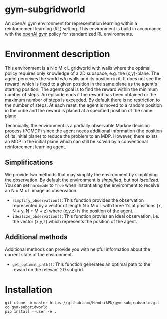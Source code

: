 # gym-subgridworld

An openAI gym environment for representation learning within a reinforcement 
learning (RL) setting.
This environment is build in accordance with the 
[openAI gym](https://github.com/openai/gym/blob/master/docs/creating-environments.md#how-to-create-new-environments-for-gym)
policy for standardized RL environments.

# Environment description

This environment is a N x M x L gridworld with walls where the optimal 
policy requires only knowledge of a 2D subspace, e.g. the (x,y)-plane. 
The agent perceives the world w/o walls and its position in it. 
It does not see the reward, which is fixed to a given position in the 
same plane as the agent's starting position. The agents goal is to find
the reward within the minimum number of steps. An episode ends if the
reward has been obtained or the maximum number of steps is exceeded.
By default there is no restriction to the number of steps.
At each reset, the agent is moved to a random position in the cube and 
the reward is placed at a specified position of the same plane.

Technically, the environment is a partially observable Markov decision process
(POMDP) since the agent needs additional information (the position of its
initial plane) to reduce the problem to an MDP. However, there exists an MDP
in the initial plane which can still be *solved* by a conventional reinforcement
learning agent.

## Simplifications

We provide two methods that may simplify the environment by simplifying the
observation. By default the environment is *simplified*, but not *idealized*.
You can set `hardmode` to `True` when instantiating the environment to receive
an N x M x L image as observation.

+ `simplify_observation()`: This function provides the observation 
                            represented by a vector of length N x M x L
                            with three 1's at positions 
                            (x, N + y, N + M + z) where (x,y,z) is the 
                            position of the agent.
+ `idealize_observation()`: This function provies an ideal observation,
                           i.e. the vector (x,y,z) which represents the
                           position of the agent.

## Additional methods

Additional methods can provide you with helpful information about the current 
state of the environment.

+ `get_optimal_path()`: This function generates an optimal path to the reward 
                        on the relevant 2D subgrid.

# Installation

```
git clone -b master https://github.com/HendrikPN/gym-subgridworld.git
cd gym-subgridworld
pip install --user -e .
``` 

